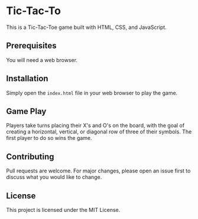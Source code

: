 # Tic-Tac-To
This is a Tic-Tac-Toe game built with HTML, CSS, and JavaScript.  

## Prerequisites
You will need a web browser.

## Installation
Simply open the `index.html` file in your web browser to play the game.

## Game Play
Players take turns placing their X's and O's on the board, with the goal of creating a horizontal, vertical, or diagonal row of three of their symbols. The first player to do so wins the game.

## Contributing
Pull requests are welcome. For major changes, please open an issue first to discuss what you would like to change.

## License
This project is licensed under the MIT License.